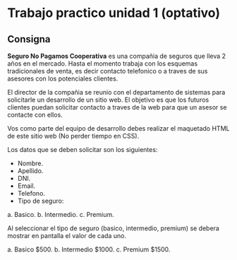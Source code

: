 # Trabajo practico unidad 1 (optativo)

## Consigna

**Seguro No Pagamos Cooperativa** es una compañia de seguros que lleva 2 años en el mercado. Hasta el momento trabaja con los esquemas tradicionales de venta, es decir contacto telefonico o a traves de sus asesores con los potenciales clientes.

El director de la compañia se reunio con el departamento de sistemas para solicitarle un desarrollo de un sitio web. El objetivo es que los futuros clientes puedan solicitar contacto a traves de la web para que un asesor se contacte con ellos.

Vos como parte del equipo de desarrollo debes realizar el maquetado HTML de este sitio web (No perder tiempo en CSS).

Los datos que se deben solicitar son los siguientes:

- Nombre.
- Apellido.
- DNI.
- Email.
- Telefono.
- Tipo de seguro:

a. Basico.
b. Intermedio.
c. Premium.

Al seleccionar el tipo de seguro (basico, intermedio, premium) se debera mostrar en pantalla el valor de cada uno.

a. Basico $500.
b. Intermedio $1000.
c. Premium $1500.
